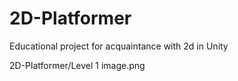 # 2D-Platformer
 Educational project for acquaintance with 2d in Unity


2D-Platformer/Level 1 image.png
